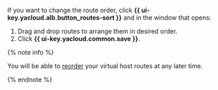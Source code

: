 If you want to change the route order, click **{{ ui-key.yacloud.alb.button_routes-sort }}** and in the window that opens:

1. Drag and drop routes to arrange them in desired order.
1. Click **{{ ui-key.yacloud.common.save }}**.

{% note info %}

You will be able to [reorder](../../../application-load-balancer/operations/manage-routes.md#sort-routes) your virtual host routes at any later time.

{% endnote %}